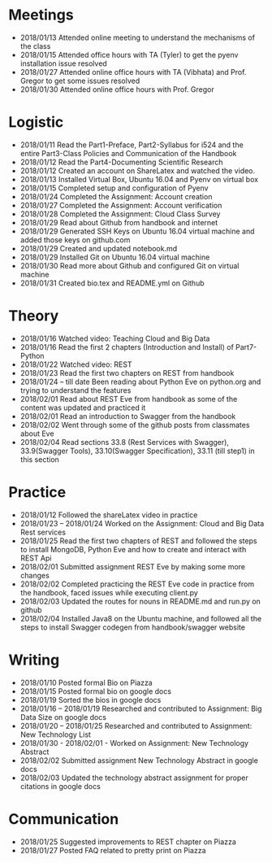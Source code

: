 # Meetings
* 2018/01/13 Attended online meeting to understand the mechanisms of the class
* 2018/01/15 Attended office hours with TA (Tyler) to get the pyenv installation issue resolved 
* 2018/01/27 Attended online office hours with TA (Vibhata) and Prof. Gregor to get some issues resolved
* 2018/01/30 Attended online office hours with Prof. Gregor

# Logistic
* 2018/01/11 Read the Part1-Preface, Part2-Syllabus for i524 and the entire Part3-Class Policies and Communication of the Handbook
* 2018/01/12 Read the Part4-Documenting Scientific Research 
* 2018/01/12 Created an account on ShareLatex and watched the video.
* 2018/01/13 Installed Virtual Box, Ubuntu 16.04 and Pyenv on virtual box 
* 2018/01/15 Completed setup and configuration of Pyenv 
* 2018/01/24 Completed the Assignment: Account creation
* 2018/01/27 Completed the Assignment: Account verification
* 2018/01/28 Completed the Assignment: Cloud Class Survey
* 2018/01/29 Read about Github from handbook and internet
* 2018/01/29 Generated SSH Keys on Ubuntu 16.04 virtual machine and added those keys on github.com
* 2018/01/29 Created and updated notebook.md 
* 2018/01/29 Installed Git on Ubuntu 16.04 virtual machine
* 2018/01/30 Read more about Github and configured Git on virtual machine
* 2018/01/31 Created bio.tex and README.yml on Github

# Theory
* 2018/01/16 Watched video: Teaching Cloud and Big Data 
* 2018/01/16 Read the first 2 chapters (Introduction and Install) of Part7-Python
* 2018/01/22 Watched video: REST
* 2018/01/23 Read the first two chapters on REST from handbook
* 2018/01/24 – till date Been reading about Python Eve on python.org and trying to understand the features
* 2018/02/01 Read about REST Eve from handbook as some of the content was updated and practiced it
* 2018/02/01 Read an introduction to Swagger from the handbook
* 2018/02/02 Went through some of the github posts from classmates about Eve 
* 2018/02/04 Read sections 33.8 (Rest Services with Swagger), 33.9(Swagger Tools), 33.10(Swagger Specification), 33.11 (till step1) in this section

# Practice
* 2018/01/12 Followed the shareLatex video in practice
* 2018/01/23 – 2018/01/24 Worked on the Assignment: Cloud and Big Data Rest services
* 2018/01/25 Read the first two chapters of REST and followed the steps to install MongoDB, Python Eve and how to create and interact with REST Api
* 2018/02/01 Submitted assignment REST Eve by making some more changes
* 2018/02/02 Completed practicing the REST Eve code in practice from the handbook, faced issues while executing client.py
* 2018/02/03 Updated the routes for nouns in README.md and run.py on github
* 2018/02/04 Installed Java8 on the Ubuntu machine, and followed all the steps to install Swagger codegen from handbook/swagger website

# Writing
* 2018/01/10 Posted formal Bio on Piazza
* 2018/01/15 Posted formal bio on google docs 
* 2018/01/19 Sorted the bios in google docs
* 2018/01/16 – 2018/01/19 Researched and contributed to Assignment: Big Data Size on google docs
* 2018/01/20 – 2018/01/25 Researched and contributed to Assignment: New Technology List 
* 2018/01/30 - 2018/02/01 - Worked on Assignment: New Technology Abstract
* 2018/02/02 Submitted assignment New Technology Abstract in google docs
* 2018/02/03 Updated the technology abstract assignment for proper citations in google docs

# Communication
* 2018/01/25 Suggested improvements to REST chapter on Piazza
* 2018/01/27 Posted FAQ related to pretty print on Piazza

